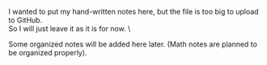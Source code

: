 I wanted to put my hand-written notes here, but the file is too big to upload to GitHub. \
So I will just leave it as it is for now. \

Some organized notes will be added here later. (Math notes are planned to be organized properly).
